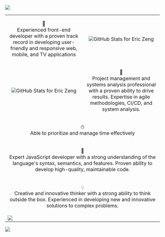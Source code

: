 <p align="left">
  <img src="https://readme-typing-svg.herokuapp.com?color=f664d9&size=32&duration=4000&vCenter=true&width=600&height=80&lines=Hi%2C+I+am+Eric+Zeng+👋;I+am+a+Javascript+Developer...;Front-End+Developer...;DevOps+Engineer." />
</p>

<table align="center">
  <tbody>
    <tr>
      <td width="50%" valign="middle" align="center">
        <p>
          🥷<br />Experienced front-end developer with a proven track record in developing user-friendly and responsive web, mobile, and TV applications
        </p>
      </td>
      <td width="50%" valign="middle" align="center">
        <img src="https://github-readme-stats.vercel.app/api?username=baymax44&show_icons=true&include_all_commits=true&count_private=true&theme=jolly&hide_border=true" alt="GitHub Stats for Eric Zeng" />
      </td>
    </tr>
    <tr>
      <td width="50%" valign="middle" align="center">
        <img src="https://github-readme-streak-stats.herokuapp.com/?user=baymax44&theme=jolly&hide_border=true" alt="GitHub Stats for Eric Zeng" />
      </td>
      <td width="50%" valign="middle" align="center">
        <p>
          🎩<br />Project management and systems analysis professional with a proven ability to drive results. Expertise in agile methodologies, CI/CD, and system analysis.
        </p>
      </td>
    </tr>
    <tr>
      <td colspan="2" valign="middle" align="center">
        <p>
          ⏱<br />Able to prioritize and manage time effectively
        </p>
      </td>
    </tr>
    <tr>
      <td colspan="2" valign="middle" align="center">
        <p>
          🔬<br />Expert JavaScript developer with a strong understanding of the language's syntax, semantics, and features. Proven ability to develop high-quality, maintainable code.
        </p>
      </td>
    </tr>
    <tr>
      <td colspan="2" valign="middle" align="center">
        <p>
          💡<br />Creative and innovative thinker with a strong ability to think outside the box. Experienced in developing new and innovative solutions to complex problems.
        </p>
      </td>
    </tr>
    <tr>
      <td colspan="2">
        <img src="https://github-readme-activity-graph.cyclic.app/graph?username=baymax44&color=f664d9&point=f664d9&bg_color=291b3e&hide_border=true" />
      </td>
    </tr>
  </tbody>
</table>

![](https://komarev.com/ghpvc/?username=baymax44&color=blueviolet)

